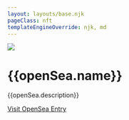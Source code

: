 ```yaml
---
layout: layouts/base.njk
pageClass: nft
templateEngineOverride: njk, md
---
```


<main>

<div class="nft-container">
  <div class="nft-image">
    <img src="{{openSea.image_url}}"/>
  </div>
  <div class="nft-description">
    <h1>{{openSea.name}}</h1>
    <p>{{openSea.description}}</p>
    <a href="{{openSea.permalink}}">Visit OpenSea Entry</a>
  </div>
</div>
  <!-- {{ content | safe }} -->
</main>